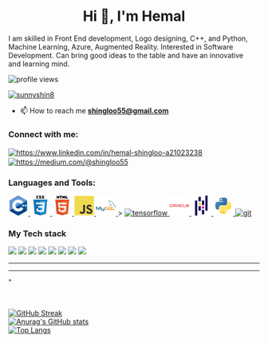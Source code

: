 <h1 align="center">Hi 👋, I'm Hemal</h1>
<p> I am skilled in Front End development, Logo designing, C++, and Python, Machine Learning, Azure, Augmented Reality. Interested in Software Development. Can bring good ideas to the table and have an innovative and learning mind.</p>

<p align="left"> <img src="https://komarev.com/ghpvc/?username=sunnyshin8&label=Profile%20views&color=0e75b6&style=flat" alt="profile views" /> </p>

<p align="left"> <a href="https://github.com/ryo-ma/github-profile-trophy"><img src="https://github-profile-trophy.vercel.app/?username=sunnyshin8&theme=alduin" alt="sunnyshin8" /></a> </p>

- 📫 How to reach me **shingloo55@gmail.com**

<h3 align="left">Connect with me:</h3>
<p align="left">
<a href="https://www.linkedin.com/in/hemal-shingloo-a21023238" target="blank"><img align="center" src="https://raw.githubusercontent.com/rahuldkjain/github-profile-readme-generator/master/src/images/icons/Social/linked-in-alt.svg" alt="https://www.linkedin.com/in/hemal-shingloo-a21023238" height="30" width="40" /></a>
<a href="https://medium.com/@shingloo55" target="blank"><img align="center" src="https://raw.githubusercontent.com/rahuldkjain/github-profile-readme-generator/master/src/images/icons/Social/medium.svg" alt="https://medium.com/@shingloo55" height="30" width="40" /></a>
</p>


<h3 align="left">Languages and Tools:</h3>
<p align="left"> <a href="https://www.w3schools.com/cpp/" target="_blank" rel="noreferrer"> <img src="https://raw.githubusercontent.com/devicons/devicon/master/icons/cplusplus/cplusplus-original.svg" alt="cplusplus" width="40" height="40"/> </a> <a href="https://www.w3schools.com/css/" target="_blank" rel="noreferrer"> <img src="https://raw.githubusercontent.com/devicons/devicon/master/icons/css3/css3-original-wordmark.svg" alt="css3" width="40" height="40"/> </a>  </a> <a href="https://www.w3.org/html/" target="_blank" rel="noreferrer"> <img src="https://raw.githubusercontent.com/devicons/devicon/master/icons/html5/html5-original-wordmark.svg" alt="html5" width="40" height="40"/> </a> <a href="https://developer.mozilla.org/en-US/docs/Web/JavaScript" target="_blank" rel="noreferrer"> <img src="https://raw.githubusercontent.com/devicons/devicon/master/icons/javascript/javascript-original.svg" alt="javascript" width="40" height="40"/> </a> <a href="https://www.mysql.com/" target="_blank" rel="noreferrer"> <img src="https://raw.githubusercontent.com/devicons/devicon/master/icons/mysql/mysql-original-wordmark.svg" alt="mysql" width="40" height="40"/> </a> > <a href="https://www.tensorflow.org" target="_blank" rel="noreferrer"> <img src="https://www.vectorlogo.zone/logos/tensorflow/tensorflow-icon.svg" alt="tensorflow" width="40" height="40"/> </a> <a href="https://www.oracle.com/" target="_blank" rel="noreferrer"> <img src="https://raw.githubusercontent.com/devicons/devicon/master/icons/oracle/oracle-original.svg" alt="oracle" width="40" height="40"/> </a>
<a href="https://pandas.pydata.org/" target="_blank" rel="noreferrer"> <img src="https://raw.githubusercontent.com/devicons/devicon/2ae2a900d2f041da66e950e4d48052658d850630/icons/pandas/pandas-original.svg" alt="pandas" width="40" height="40"/> </a> <a href="https://www.python.org" target="_blank" rel="noreferrer"> <img src="https://raw.githubusercontent.com/devicons/devicon/master/icons/python/python-original.svg" alt="python" width="40" height="40"/> </a>
<a href="https://git-scm.com/" target="_blank" rel="noreferrer"> <img src="https://www.vectorlogo.zone/logos/git-scm/git-scm-icon.svg" alt="git" width="40" height="40"/> </a>

### My Tech stack
<img src = "https://img.shields.io/badge/-HTML5-E34F26?style=flat&logo=html5&logoColor=white"> <img src = "https://img.shields.io/badge/-CSS3-1572B6?style=flat&logo=css3&logoColor=white">
<img src="https://img.shields.io/badge/-Bootstrap-563D7C?style=flat&logo=bootstrap&logoColor=white">
<img src="https://img.shields.io/badge/-JavaScript-eed718?style=flat&logo=javascript&logoColor=ffffff">
<img src="https://img.shields.io/badge/-MySQL-F29111?style=flat&logo=mysql&logoColor=FFFFFF">
<img src="https://img.shields.io/badge/Python-14354C?style=for-the-badge&logo=python&logoColor=white" height="20">
<img src="https://img.shields.io/badge/Colab-F9AB00?style=for-the-badge&logo=googlecolab&color=525252" width="70">
<img src="https://img.shields.io/badge/Canva-%2300C4CC.svg?&style=for-the-badge&logo=Canva&logoColor=white" width="70">
<hr>

---------------------------------
" 


</p>

<!--<p><img align="left" src="https://github-readme-stats.vercel.app/api/top-langs?username=sunnyshin8&show_icons=true&locale=en&layout=compact" alt="sunnyshin8" /></p>-->

<!--<p>&nbsp;<img align="center" src="https://github-readme-stats.vercel.app/api?username=sunnyshin8&show_icons=true&locale=en" alt="sunnyshin8" /></p>-->

<!--<p>&nbsp;<img align="center" src="https://github-readme-stats.vercel.app/api?username=sunnyshin8&show_icons=true&locale=en" alt="sunnyshin8" /></p>-->
<br>

[![GitHub Streak](https://streak-stats.demolab.com?user=sunnyshin8&theme=highcontrast&hide_border=true&date_format=j%20M%5B%20Y%5D)](https://git.io/streak-stats)<br>
[![Anurag's GitHub stats](https://github-readme-stats.vercel.app/api?username=sunnyshin8&show_icons=true&theme=radical&rank_icon=github)](https://github.com/sunnyshin8)<br>
[![Top Langs](https://github-readme-stats.vercel.app/api/top-langs/?username=anuraghazra&theme=radical&layout=donut)](https://github.com/sunnyshin8)
<!--<p><img align="center" src="https://github-readme-streak-stats.herokuapp.com/?user=sunnyshin8" alt="sunnyshin8" /></p>-->



